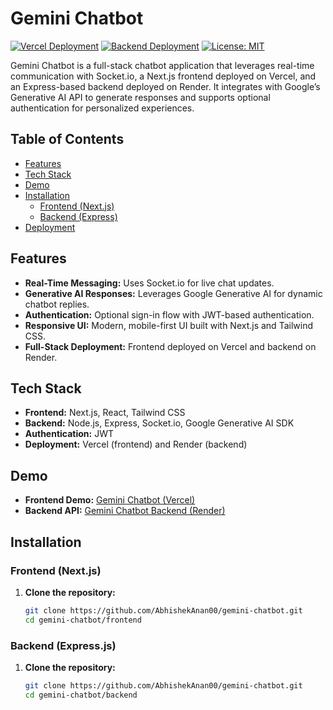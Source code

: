 # Gemini Chatbot

[![Vercel Deployment](https://img.shields.io/badge/Frontend-Vercel-blue?style=flat-square)](https://gemini-chatbot-xcc7-enp1qk3qm-abhishek-anands-projects-f620696b.vercel.app/)
[![Backend Deployment](https://img.shields.io/badge/Backend-Render-blue?style=flat-square)](https://gemini-chatbot-lxlg.onrender.com)
[![License: MIT](https://img.shields.io/badge/License-MIT-yellow.svg)](LICENSE)

Gemini Chatbot is a full-stack chatbot application that leverages real-time communication with Socket.io, a Next.js frontend deployed on Vercel, and an Express-based backend deployed on Render. It integrates with Google’s Generative AI API to generate responses and supports optional authentication for personalized experiences.

## Table of Contents

- [Features](#features)
- [Tech Stack](#tech-stack)
- [Demo](#demo)
- [Installation](#installation)
  - [Frontend (Next.js)](#frontend-nextjs)
  - [Backend (Express)](#backend-express)
- [Deployment](#deployment)

## Features

- **Real-Time Messaging:** Uses Socket.io for live chat updates.
- **Generative AI Responses:** Leverages Google Generative AI for dynamic chatbot replies.
- **Authentication:** Optional sign-in flow with JWT-based authentication.
- **Responsive UI:** Modern, mobile-first UI built with Next.js and Tailwind CSS.
- **Full-Stack Deployment:** Frontend deployed on Vercel and backend on Render.

## Tech Stack

- **Frontend:** Next.js, React, Tailwind CSS
- **Backend:** Node.js, Express, Socket.io, Google Generative AI SDK
- **Authentication:** JWT
- **Deployment:** Vercel (frontend) and Render (backend)

## Demo

- **Frontend Demo:** [Gemini Chatbot (Vercel)](https://gemini-chatbot-xcc7-enp1qk3qm-abhishek-anands-projects-f620696b.vercel.app/)
- **Backend API:** [Gemini Chatbot Backend (Render)](https://gemini-chatbot-lxlg.onrender.com)

## Installation

### Frontend (Next.js)

1. **Clone the repository:**

   ```bash
   git clone https://github.com/AbhishekAnan00/gemini-chatbot.git
   cd gemini-chatbot/frontend


### Backend (Express.js)

1. **Clone the repository:**

   ```bash
   git clone https://github.com/AbhishekAnan00/gemini-chatbot.git
   cd gemini-chatbot/backend
   
